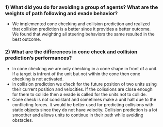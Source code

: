### 1) What did you do for avoiding a group of agents? What are the weights of path following and evade behavior? <br />
+ We implemented cone checking and collision prediction and realized that collision prediction is a better since it provides a better outcome. We found that weighting all steering behaviors the same resulted in the best outcome.<br />
      
### 2) What are the differences in cone check and collision prediction’s performances? <br />
+ In cone checking we are only checking in a cone shape in front of a unit. If a target is infront of the unit but not within the cone then cone checking is not activated.<br />
+ In collision prediction we check for the future position of two units using their current position and velocities. If the colissions are close enough for them to collide then a evade is called for the units not to collide.<br />
+ Cone check is not consistant and sometimes make a unit halt due to the conflicting forces. It would be better used for predicting collisions with static objects since they do not have velocity. Collision prediction is a lot smoother and allows units to continue in their path while avoiding obstacles.
